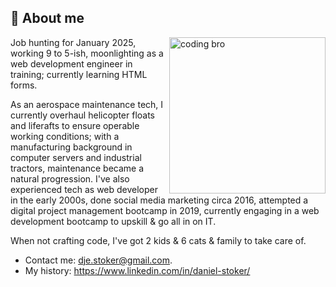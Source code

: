 
<!-- **D-Stoker/D-Stoker** is a ✨ _special_ ✨ repository because its `README.md` (this file) appears on your GitHub profile. -->

<h2 align="auto">🔭 About me</h2>
<img align="right" alt="coding bro" width="250" src="https://media3.giphy.com/media/v1.Y2lkPTc5MGI3NjExbzBtYWlwcTVlMWh6cWdvMWFrcTB1MzNzeGU2bnF1MGdrenljNnk3MiZlcD12MV9pbnRlcm5hbF9naWZfYnlfaWQmY3Q9Zw/qgQUggAC3Pfv687qPC/giphy.webp">

<p dir="auto">Job hunting for January 2025, working 9 to 5-ish, moonlighting as a web development engineer in training; currently learning HTML forms.</p>

<p dir="auto">As an aerospace maintenance tech, I currently overhaul helicopter floats and liferafts to ensure operable working conditions; with a manufacturing background in computer servers and industrial tractors, maintenance became a natural progression. I've also experienced tech as web developer in the early 2000s, done social media marketing circa 2016, attempted a digital project management bootcamp in 2019, currently engaging in a web development bootcamp to upskill & go all in on IT.</p>

<p>When not crafting code, I've got 2 kids & 6 cats & family to take care of.</p>
<ul><li>Contact me: <a href="mailto:dje.stoker@gmail.com" target="_blank">dje.stoker@gmail.com</a>.
<li>My history: <a href="https://www.linkedin.com/in/daniel-stoker/" target="_blank">https://www.linkedin.com/in/daniel-stoker/</a>
</ul>
